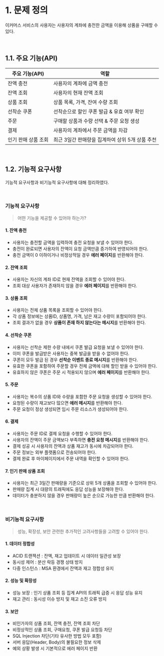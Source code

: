 # 1. 문제 정의

이커머스 서비스의 사용자는 사용자의 계좌에 충전한 금액을 이용해 상품을 구매할 수 있다.

<br>

## 1.1. 주요 기능(API)

| 주요 기능(API)  | 역할                           |
|-------------|------------------------------|
| 잔액 충전       | 사용자의 계좌에 금액 충전               |
| 잔액 조회       | 사용자의 현재 잔액 조회                |
| 상품 조회       | 상품 목록, 가격, 잔여 수량 조회          |
| 선착순 쿠폰      | 선착순으로 할인 쿠폰 발급 & 유효 여부 확인    |
| 주문          | 구매할 상품과 수량 선택 & 주문 요청 생성     |
| 결제          | 사용자의 계좌에서 주문 금액을 차감          |
| 인기 판매 상품 조회 | 최근 3일간 판매량을 집계하여 상위 5개 상품 추천 |

<br>

## 1.2. 기능적 요구사항

기능적 요구사항과 비기능적 요구사항에 대해 정리하였다.

<br>

### 기능적 요구사항

> 어떤 기능을 제공할 수 있어야 하는가? 

#### 1. 잔액 충전

- 사용자는 충전할 금액을 입력하여 충전 요청을 보낼 수 있어야 한다.
- 충전이 완료되면 사용자의 잔액이 요청 금액만큼 증가하여 반영되어야 한다.
- 충전 금액이 0 이하이거나 비정상적일 경우 **에러 페이지**를 반환해야 한다.

#### 2. 잔액 조회

- 사용자는 자신의 계좌 ID로 현재 잔액을 조회할 수 있어야 한다.
- 조회 대상 사용자가 존재하지 않을 경우 **에러 페이지**를 반환해야 한다.

#### 3. 상품 조회

- 사용자는 전체 상품 목록을 조회할 수 있어야 한다.
- 각 상품 정보에는 상품ID, 상품명, 가격, 남은 재고 수량이 포함되어야 한다.
- 조회 결과가 없을 경우 **상품이 존재 하지 않는다는 메시지**를 반환해야 한다.

#### 4. 선착순 쿠폰

- 사용자는 선착순 제한 수량 내에서 쿠폰 발급 요청을 보낼 수 있어야 한다.
- 이미 쿠폰을 발급받은 사용자는 중복 발급을 받을 수 없어야 한다.
- 쿠폰이 모두 발급 된 경우 **선착순 이벤트 종료 메시지**를 반환해야 한다.
- 유효한 쿠폰을 포함하여 주문할 경우 전체 금액에 대해 할인 받을 수 있어야 한다.
- 유효하지 않은 쿠폰은 주문 시 적용되지 않으며 **에러 페이지**를 반환해야 한다.

#### 5. 주문

- 사용자는 복수의 상품 ID와 수량을 포함한 주문 요청을 생성할 수 있어야 한다.
- 요청된 수량이 재고보다 많으면 **에러 메시지**를 반환해야 한다.
- 주문 요청이 정상 생성되면 임시 주문 리소스가 생성되어야 한다.

#### 6. 결제

- 사용자는 주문 ID로 결제 요청을 수행할 수 있어야 한다.
- 사용자의 잔액이 주문 금액보다 부족하면 **충전 요청 메시지**를 반환해야 한다.
- 결제 성공 시 사용자의 잔액과 상품 재고가 동시에 차감되어야 한다.
- 주문 정보는 외부 플랫폼으로 전송되어야 한다.
- 결제 완료 후 마이페이지에서 주문 내역을 확인할 수 있어야 한다.

#### 7. 인기 판매 상품 조회

- 사용자는 최근 3일간 판매량을 기준으로 상위 5개 상품을 조회할 수 있어야 한다.
- 판매량 집계 시 대량의 트래픽에도 응답 성능을 보장해야 한다.
- 데이터가 충분하지 않을 경우 판매량이 높은 순으로 가능한 만큼 반환해야 한다.

<br>

### 비기능적 요구사항

> 성능, 확장성, 보안 관련한 추가적인 고려사항들을 고려할 수 있어야 한다.

#### 1. 데이터 정합성

- ACID 트랜잭션 : 잔액, 재고 업데이트 시 데이터 일관성 보장
- 동시성 제어 : 분산 락등 경쟁 상태 방지
- 다중 인스턴스 : MSA 환경에서 잔액과 재고 정합성 유지

#### 2. 성능 및 확장성 

- 성능 보장 : 인기 상품 조회 등 집계 API의 트래픽 급증 시 응답 성능 유지
- 재고 관리 : 동시성 이슈 방지 및 재고 소진 오류 방지

#### 3. 보안

- 비인가자의 상품 조회, 잔액 충전, 잔액 조회 차단
- 비정상적인 상품 조회, 구매요청, 쿠폰 발급 요청등 차단
- SQL Injection 차단(기타 유사한 방법 모두 포함)
- 서버 응답(Header, Body)의 불필요한 정보 삭제
- 예외 상황 발생 시 기본적으로 에러 페이지 반환









